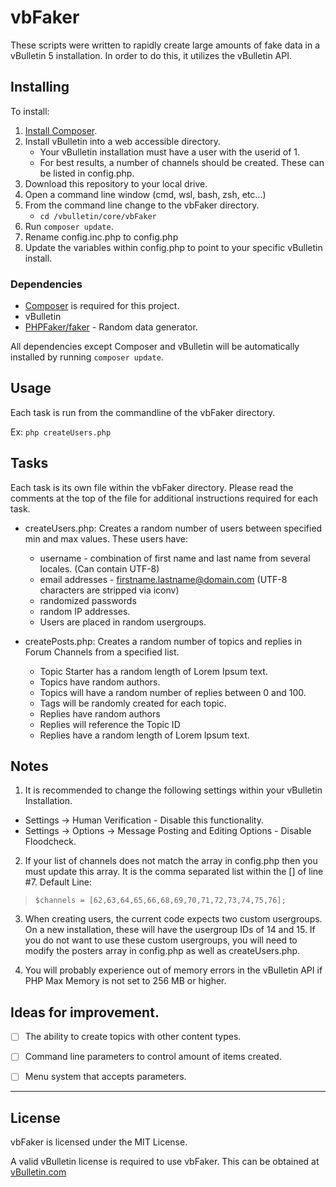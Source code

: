 # vbFaker

These scripts were written to rapidly create large amounts of fake data in a vBulletin 5 installation. In order to do this, it utilizes the vBulletin API.

## Installing

To install:

1. [Install Composer](https://getcomposer.org/download/).
2. Install vBulletin into a web accessible directory.
    - Your vBulletin installation must have a user with the userid of 1.
    - For best results, a number of channels should be created. These can be listed in config.php.
3. Download this repository to your local drive.
4. Open a command line window (cmd, wsl, bash, zsh, etc...)
5. From the command line change to the vbFaker directory.
    - `cd /vbulletin/core/vbFaker`
6. Run `composer update`.
7. Rename config.inc.php to config.php
8. Update the variables within config.php to point to your specific vBulletin install.

### Dependencies

- [Composer](https://getcomposer.org/) is required for this project.
- vBulletin
- [PHPFaker/faker](https://fakerphp.github.io/) - Random data generator.

All dependencies except Composer and vBulletin will be automatically installed by running `composer update`.

## Usage

Each task is run from the commandline of the vbFaker directory.

Ex: `php createUsers.php`


## Tasks

Each task is its own file within the vbFaker directory. Please read the comments at the top of the file for additional instructions required for each task.

- createUsers.php: Creates a random number of users between specified min and max values. These users have:
  - username - combination of first name and last name from several locales. (Can contain UTF-8)
  - email addresses - firstname.lastname@domain.com (UTF-8 characters are stripped via iconv)
  - randomized passwords
  - random IP addresses.
  - Users are placed in random usergroups. 

- createPosts.php: Creates a random number of topics and replies in Forum Channels from a specified list.
  - Topic Starter has a random length of Lorem Ipsum text.
  - Topics have random authors.
  - Topics will have a random number of replies between 0 and 100.
  - Tags will be randomly created for each topic.
  - Replies have random authors
  - Replies will reference the Topic ID
  - Replies have a random length of Lorem Ipsum text.

## Notes

1. It is recommended to change the following settings within your vBulletin Installation.
  - Settings -> Human Verification - Disable this functionality.
  - Settings -> Options -> Message Posting and Editing Options - Disable Floodcheck.


2. If your list of channels does not match the array in config.php then you must update this array. It is the comma separated list within the [] of line #7. Default Line:

>```$channels = [62,63,64,65,66,68,69,70,71,72,73,74,75,76];```

3. When creating users, the current code expects two custom usergroups. On a new installation, these will have the usergroup IDs of 14 and 15. If you do not want to use these custom usergroups, you will need to modify the posters array in config.php as well as createUsers.php.

5. You will probably experience out of memory errors in the vBulletin API if PHP Max Memory is not set to 256 MB or higher.

## Ideas for improvement.

- [ ] The ability to create topics with other content types.
- [ ] Command line parameters to control amount of items created.
- [ ] Menu system that accepts parameters.


---

## License

vbFaker is licensed under the MIT License.

A valid vBulletin license is required to use vbFaker. This can be obtained at [vBulletin.com](https://www.vbulletin.com)
